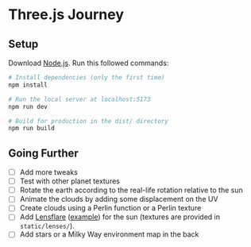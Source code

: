 # Three.js Journey

## Setup

Download [Node.js](https://nodejs.org/en/download/).
Run this followed commands:

```bash
# Install dependencies (only the first time)
npm install

# Run the local server at localhost:5173
npm run dev

# Build for production in the dist/ directory
npm run build
```

## Going Further

- [ ] Add more tweaks
- [ ] Test with other planet textures
- [ ] Rotate the earth according to the real-life rotation relative to the sun
- [ ] Animate the clouds by adding some displacement on the UV
- [ ] Create clouds using a Perlin function or a Perlin texture
- [ ] Add [Lensflare](https://threejs.org/docs/#examples/en/objects/Lensflare) ([example](https://threejs.org/examples/#webgl_lensflares)) for the sun (textures are provided in `static/lenses/`).
- [ ] Add stars or a Milky Way environment map in the back

